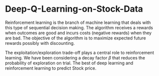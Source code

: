 # Deep-Q-Learning-on-Stock-Data

Reinforcement learning is the branch of machine learning that deals with this type of sequential decision making. The algorithm receives a rewards when outcomes are good and incurs costs (negative rewards) when they are bad. The objective of the algorithm is to maximize expected future rewards possibly with discounting.

The exploitation/exploration trade-off plays a central role to reinforcement learning. We have been considering a decay factor $\beta$ that reduces the probability of exploration on trial.
The best of deep learning and reinforcement learning to predict Stock price.
